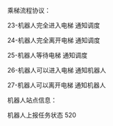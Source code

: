 





乘梯流程协议：


23-机器人完全进入电梯
通知调度


24-机器人完全离开电梯
通知调度


25-机器人等待电梯
通知调度


26-机器人可以进入电梯
通知机器人


27-机器人可以离开电梯
通知机器人



机器人站点信息：

机器人上报任务状态 520



